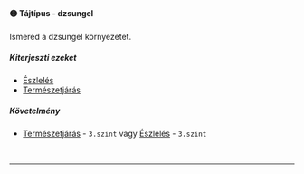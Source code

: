 #### 🟡 Tájtípus - dzsungel

Ismered a dzsungel környezetet.

##### Kiterjeszti ezeket

- [Észlelés](../kepzettsegek.primer.altalanos/eszleles.md)
- [Természetjárás](../kepzettsegek.szekunder/termeszetjaras.md)

##### Követelmény

- [Természetjárás](../kepzettsegek.szekunder/termeszetjaras.md) - `3.szint` vagy [Észlelés](../kepzettsegek.primer.altalanos/eszleles.md) - `3.szint`

<br />

---
